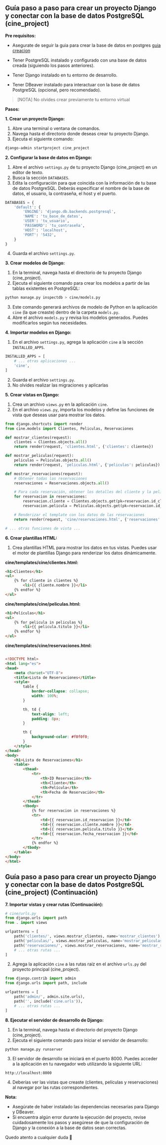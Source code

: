 


## Guía paso a paso para crear un proyecto Django y conectar con la base de datos PostgreSQL (cine_project)

**Pre requisitos:**

* Asegurate de seguir la guia para crear la base de datos en postgres [guia creacion](configDB.md)

* Tener PostgreSQL instalado y configurado con una base de datos creada (siguiendo los pasos anteriores).
* Tener Django instalado en tu entorno de desarrollo.
* Tener DBeaver instalado para interactuar con la base de datos PostgreSQL (opcional, pero recomendado).




> [NOTA]
> No olvides crear previamente tu entorno virtual


**Pasos:**

**1. Crear un proyecto Django:**

1. Abre una terminal o ventana de comandos.
2. Navega hasta el directorio donde deseas crear tu proyecto Django.
3. Ejecuta el siguiente comando:

```bash
django-admin startproject cine_project
```

**2. Configurar la base de datos en Django:**

1. Abre el archivo `settings.py` de tu proyecto Django (cine_project) en un editor de texto.
2. Busca la sección `DATABASES`.
3. Edita la configuración para que coincida con la información de tu base de datos PostgreSQL. Deberás especificar el nombre de la base de datos, el usuario, la contraseña, el host y el puerto.

```python
DATABASES = {
    'default': {
        'ENGINE': 'django.db.backends.postgresql',
        'NAME': 'tu_base_de_datos',
        'USER': 'tu_usuario',
        'PASSWORD': 'tu_contraseña',
        'HOST': 'localhost',
        'PORT': '5432',
    }
}
```

4. Guarda el archivo `settings.py`.

**3. Crear modelos de Django:**

1. En la terminal, navega hasta el directorio de tu proyecto Django (cine_project).
2. Ejecuta el siguiente comando para crear los modelos a partir de las tablas existentes en PostgreSQL:

```bash
python manage.py inspectdb > cine/models.py
```

3. Este comando generará archivos de modelo de Python en la aplicación `cine` (la que creaste) dentro de la carpeta `models.py`.
4. Abre el archivo `models.py` y revisa los modelos generados. Puedes modificarlos según tus necesidades.

**4. Importar modelos en Django:**

1. En el archivo `settings.py`, agrega la aplicación `cine` a la sección `INSTALLED_APPS`.

```python
INSTALLED_APPS = [
    # ... otras aplicaciones ...
    'cine',
]
```

2. Guarda el archivo `settings.py`.
3. No olvides realizar las migraciones y aplicarlas

**5. Crear vistas en Django:**

1. Crea un archivo `views.py` en la aplicación `cine`.
2. En el archivo `views.py`, importa los modelos y define las funciones de vista que deseas usar para mostrar los datos.

```python
from django.shortcuts import render
from cine.models import Clientes, Peliculas, Reservaciones

def mostrar_clientes(request):
    clientes = Clientes.objects.all()
    return render(request, 'clientes.html', {'clientes': clientes})

def mostrar_peliculas(request):
    peliculas = Peliculas.objects.all()
    return render(request, 'peliculas.html', {'peliculas': peliculas})

def mostrar_reservaciones(request):
    # Obtener todas las reservaciones
    reservaciones = Reservaciones.objects.all()

    # Para cada reservación, obtener los detalles del cliente y la película asociados
    for reservacion in reservaciones:
        reservacion.cliente = Clientes.objects.get(pk=reservacion.id_cliente)
        reservacion.pelicula = Peliculas.objects.get(pk=reservacion.id_pelicula)

    # Renderizar el template con los datos de las reservaciones
    return render(request, 'cine/reservaciones.html', {'reservaciones': reservaciones})

# ... otras funciones de vista ...
```

**6. Crear plantillas HTML:**

1. Crea plantillas HTML para mostrar los datos en tus vistas. Puedes usar el motor de plantillas Django para renderizar los datos dinámicamente.

**cine/templates/cine/clientes.html:**

```html
<h1>Clientes</h1>
<ul>
    {% for cliente in clientes %}
        <li>{{ cliente.nombre }}</li>
    {% endfor %}
</ul>
```

**cine/templates/cine/peliculas.html:**

```html
<h1>Películas</h1>
<ul>
    {% for pelicula in peliculas %}
        <li>{{ pelicula.titulo }}</li>
    {% endfor %}
</ul>
```

**cine/templates/cine/reservaciones.html:**

```html

<!DOCTYPE html>
<html lang="es">
<head>
    <meta charset="UTF-8">
    <title>Lista de Reservaciones</title>
    <style>
        table {
            border-collapse: collapse;
            width: 100%;
        }

        th, td {
            text-align: left;
            padding: 8px;
        }

        th {
            background-color: #f0f0f0;
        }
    </style>
</head>
<body>
    <h1>Lista de Reservaciones</h1>
    <table>
        <thead>
            <tr>
                <th>ID Reservación</th>
                <th>Cliente</th>
                <th>Película</th>
                <th>Fecha de Reservación</th>
            </tr>
        </thead>
        <tbody>
            {% for reservacion in reservaciones %}
            <tr>
                <td>{{ reservacion.id_reservacion }}</td>
                <td>{{ reservacion.cliente.nombre }}</td>
                <td>{{ reservacion.pelicula.titulo }}</td>
                <td>{{ reservacion.fecha_reservacion }}</td>
            </tr>
            {% endfor %}
        </tbody>
    </table>
</body>
</html>

```

## Guía paso a paso para crear un proyecto Django y conectar con la base de datos PostgreSQL (cine_project) (Continuación)

**7. Importar vistas y crear rutas (Continuación):**

```python
# cine/urls.py
from django.urls import path
from . import views

urlpatterns = [
    path('clientes/', views.mostrar_clientes, name='mostrar_clientes'),
    path('peliculas/', views.mostrar_peliculas, name='mostrar_peliculas'),
    path('reservaciones/', views.mostrar_reservaciones, name='mostrar_reservaciones'),
    # ... otras rutas ...
]
```

2. Agrega la aplicación `cine` a las rutas raíz en el archivo `urls.py` del proyecto principal (cine_project).

```python
from django.contrib import admin
from django.urls import path, include

urlpatterns = [
    path('admin/', admin.site.urls),
    path('', include('cine.urls')),
    # ... otras rutas ...
]
```

**8. Ejecutar el servidor de desarrollo de Django:**

1. En la terminal, navega hasta el directorio del proyecto Django (cine_project).
2. Ejecuta el siguiente comando para iniciar el servidor de desarrollo:

```bash
python manage.py runserver
```

3. El servidor de desarrollo se iniciará en el puerto 8000. Puedes acceder a la aplicación en tu navegador web utilizando la siguiente URL:

```
http://localhost:8000
```

4. Deberías ver las vistas que creaste (clientes, películas y reservaciones) al navegar por las rutas correspondientes.



**Nota:**

* Asegúrate de haber instalado las dependencias necesarias para Django y DBeaver.
* Si encuentra algún error durante la ejecución del proyecto, revise cuidadosamente los pasos y asegúrese de que la configuración de Django y la conexión a la base de datos sean correctas.

Quedo atento a cualquier duda 🙌
